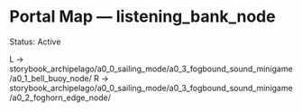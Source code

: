 # Portal Map — listening_bank_node

Status: Active

L → storybook_archipelago/a0_0_sailing_mode/a0_3_fogbound_sound_minigame/a0_1_bell_buoy_node/
R → storybook_archipelago/a0_0_sailing_mode/a0_3_fogbound_sound_minigame/a0_2_foghorn_edge_node/
